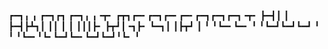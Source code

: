 ┏━┓╻  ╻     ┏━┓┏┓ ┏━┓╻ ╻╺┳╸   ┏┳┓┏━╸┏━┓┏━╸┏━╸┏━┓┏━┓┏━┓╺┳╸
┣━┫┃  ┃     ┣━┫┣┻┓┃ ┃┃ ┃ ┃    ┃┃┃┣╸ ┣┳┛┃╺┓┣╸ ┗━┓┃ ┃┣┳┛ ┃ 
╹ ╹┗━╸┗━╸   ╹ ╹┗━┛┗━┛┗━┛ ╹    ╹ ╹┗━╸╹┗╸┗━┛┗━╸┗━┛┗━┛╹┗╸ ╹ 
